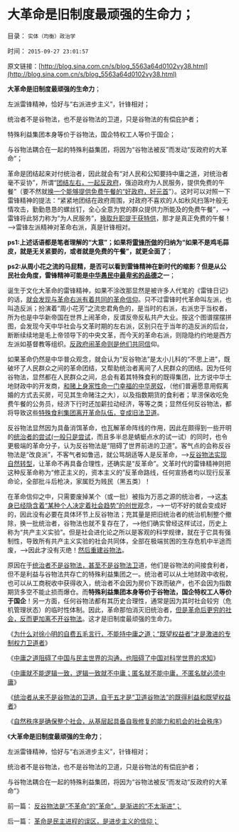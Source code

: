 # 大革命是旧制度最顽强的生命力；

目录： `实体（均衡）政治学` 

时间： `2015-09-27 23:01:57` 

原文链接：[http://blog.sina.com.cn/s/blog_5563a64d0102vy38.html](http://blog.sina.com.cn/s/blog_5563a64d0102vy38.html)

**大革命是旧制度最顽强的生命力**；

左派雷锋精神，恰好与“右派进步主义”，针锋相对；

统治者不是谷物法，也不是谷物法的卫道，只是谷物法的有偿庇护者；

特殊利益集团本身等价于谷物法，国企特权工人等价于国企；

与谷物法耦合在一起的特殊利益集团，将因为“谷物法被反”而发动“反政府的大革命”；

革命是团结起来对付统治者，因此就会有“对人民和公知要持中庸之道，对统治者毫不妥协”，所谓“[团结左右，一起反政府](../../../2014/6/19/从李天一水军和袁黑明粉，再看文革左右派的五四精神.md)，强迫政府为人民服务，提供免费的午餐”（要不然就[换一个能够提供免费午餐的“好政府，好元首](../../../2010/5/14/用民主要求政府也要用民主约束自已.md)”）。这时可以对照一下雷锋精神的提法：“紧紧地团结在政府周围，对政府不喜欢的人如秋风扫落叶般无情攻击，勤勤恳恳的螺丝钉，全心全意为党的群众提供力所能及的免费午餐”，——>雷锋将此努力称为“为人民服务”，[换取升职提干获特供](../../../2013/5/31/阶级的边际过渡和特供边际界定的“统治阶级”.md)，那才是真正免费的午餐！——>雷锋左派精神对革命右派，真是针锋相对。

**ps1:上述话语都是笔者理解的“大意”；如果将[雷锋所做](../../../2010/1/17/春秋笔法“为了大众的利益”.md)的归纳为“如果不是鸡毛蒜皮，就是无关紧要的，或者就是免费的午餐”，就更全面了**；

**ps2:从周小花之流的马屁精，是否可以看到雷锋精神在新时代的缩影？但是从公民社会角度，雷锋精神可能是[中华愚民中最卑劣的品德](../../../2015/9/23/必须立场鲜明地否定自干五，遏制既望权益者的为虎作伥.md)之一**；

诞生于文化大革命的雷锋精神，如果不涂改那显然是被许多人代笔的《雷锋日记》的话，[就会发现与革命右派有着共同的革命信仰](../../../2014/4/12/左棍都是不欲知其所以然的革命信仰者.md)。只不过雷锋时代革命叫左派，也叫造反派；扮演着“周小花芳”之流忠君角色的，是当时的右派，右派忠于当权者，所为也是中华新帝国在世界上闹革命，反谓反帝反私共产大业。按这个图谱摆摆拼图，会发现今天中华社会与文革时期的左右派，区别只在于当年的造反派的后台，断断续续地是毛上帝领导下的中央文革，而今天的革命右派，则隐隐约约地是西方左派如基督教等组织。[反政府闹革命则是他们共同信](../../../2014/4/26/自由人如果不拒绝革命信仰，将无法与极权主义者相区别.md)仰。

如果革命仍然是中华普众观念，就会认为“反谷物法”是太小儿科的“不思上进”，既破坏了人民群众之间的革命团结，又帮助统治者离间了人民群众的团结。因为任何谷物法，显然都在人民群众之间，总会有着其特殊食利的既得集团，比方说中华土地财政中的开发商，[和赌上身家性命一门幸福的中华房奴](../../../2014/9/5/借房奴制度，澄清对奴隶制的历史歪曲，理解奴隶社会的真实.md)，（他们普遍愿意用假离婚的方式去买房，可见其生命赌注之大），以及指数期货的食利者；旱涝保收吃免费午餐的公务员，经济下行时还加薪拉动经济，等等之类；显然任何反谷物法，都将导致这些[特殊食利集团离开革命队伍，变成旧法卫道](../../../2015/9/20/徐小明错在“涨涨跌跌中醉生梦死”，与房托的大同小异；.md)。

反谷物法显然因为具备消饵革命，也瓦解革命阵线的作用，因此在颇得到一些开明的[统治者的尝试(一般只是尝试](../../../2013/6/3/大革命终致极权，反谷物法终有民主.md)，而且多半总是蜻蜓点水的试一试）的同时，也令更极端的革命分子，认为反谷物法是“阻碍了世界前进的卫道”。客气点的会称反谷物法是“改良派”，不客气者如鲁迅，就公骂胡适等人是反革命，——>[反谷物法实现自然转型](../../../2015/9/26/自然秩序的定义和自然转型，谷物法和传统意义上的不公平.md)，让革命不再具备合理性，还确实是“反革命”。文革时代的雷锋精神则把这种反革命称为“修正主义的，资本主义的”反革命路线，任何宣扬者均以现行反革命论，全部批斗后枪决，家属贬为贱民（黑五类）！

在革命信仰之中，只需要废掉某个（或一批）被指为万恶之源的统治者，——>这[本身已经隐含着“某种个人决定着社会趋势”的创世观](../../../2010/4/20/宗教的萌芽；和宗教萌芽的路径、方法、手段！.md)念，——>一切不好的就会变成好的，因此没有必要在具体环节上反谷物法；充其量是把旧统治者的统治机制整个撤除，换一批统治者，谷物法也就不复存在了，——>他们确实曾经这样试过，历史上称为“共产主义实验”。但是社会进化论之所以是客观的科学规律，就在于它具有强制性，导致所有共产主义实验的社会共同体，全部在极端贫困的生存危机中半途而废，——>因此才没有灭绝！[然后重建谷物法](../../../2013/7/14/五四运动的“后发劣势”革命模式的反反复复.md)。

原因在于[统治者不是谷物法，甚至不是谷物法卫](../../../2013/10/7/集合论视角：合理的革命是“反谷物法”的集合.md)道，他们是谷物法的间接食利者，但不是利益与谷物法共存亡的特殊利益集团之一。统治者可以从土地财政中收税，也可以从工商税收中获得收入，统治者不会因为房价下跌而破产，也不会因为指数期货多空不能止损而爆仓。而**特殊利益集团本身等价于谷物法，国企特权工人等价于国企**！另一方面，任何谷物法都有其历史合理性，通常是因为其时社会较穷（危机管理状态）的临时性体制。因此，革命那怕消灭旧统治者，[但是革命后更穷的社会，反而更加离不开谷物法](../../../2013/7/9/无论是改革还是革命，都不可能实现自然转型.md)。这才是旧制度最顽强的生命力。

《[为什么对徐小明的自费五毛言行，不能持中庸之道；“既望权益者”才是激进的专制权力卫道者](../../../2015/9/22/为什么对徐小明的自费五毛言行，不能持中庸之道；.md)》

《[中庸之道阻碍了中国与民主世界的沟通，也阻碍了中国对科学世界的求知](../../../2015/9/23/中庸文化是适用于专制政体的政治文化；.md)》

《[中庸就不能逻辑一致，逻辑一致就不中庸；匿名就不能中庸，不匿名就必须中庸](../../../2015/9/24/逻辑一致，交换得到“攻击他人（错误）”的权利；.md)》

《[统治者从来不是谷物法的卫道，自干五才是“卫道谷物法”的既得利益和既望权益者](../../../2015/9/25/革命是民主进程的误区，是进步主义的信仰；.md)》

《[自然秩序是确保整个社会，从基层起具备自我修复的能力和机会的社会秩序](../../../2015/9/26/自然秩序的定义和自然转型，谷物法和传统意义上的不公平.md)》

《**大革命是旧制度最顽强的生命力**；

左派雷锋精神，恰好与“右派进步主义”，针锋相对；

统治者不是谷物法，也不是谷物法的卫道，只是谷物法的有偿庇护者；

与谷物法耦合在一起的特殊利益集团，将因为“谷物法被反”而发动“反政府的大革命”》

前一篇： [反谷物法是“不革命”的“革命”，是渐进的“不太渐进”；](../../../2015/9/28/反谷物法是“不革命”的“革命”，是渐进的“不太渐进”；.md)

后一篇： [革命是民主进程的误区，是进步主义的信仰；](../../../2015/9/25/革命是民主进程的误区，是进步主义的信仰；.md)

